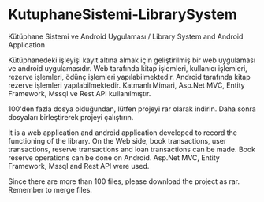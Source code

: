 # KutuphaneSistemi-LibrarySystem
Kütüphane Sistemi ve Android Uygulaması / Library System and Android Application

Kütüphanedeki işleyişi kayıt altına almak için geliştirilmiş bir web uygulaması ve android uygulamasıdır. Web tarafında kitap işlemleri, kullanıcı işlemleri, rezerve işlemleri, ödünç işlemleri yapılabilmektedir. Android tarafında kitap rezerve işlemleri yapılabilmektedir. Katmanlı Mimari, Asp.Net MVC, Entity Framework, Mssql ve Rest API kullanılmıştır. 

100'den fazla dosya olduğundan, lütfen projeyi rar olarak indirin. Daha sonra dosyaları birleştirerek projeyi çalıştırın.

It is a web application and android application developed to record the functioning of the library. On the Web side, book transactions, user transactions, reserve transactions and loan transactions can be made. Book reserve operations can be done on Android. Asp.Net MVC, Entity Framework, Mssql and Rest API were used.

Since there are more than 100 files, please download the project as rar. Remember to merge files.
